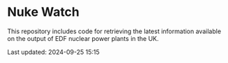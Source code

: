 # Nuke Watch

This repository includes code for retrieving the latest information available on the output of EDF nuclear power plants in the UK.

Last updated: 2024-09-25 15:15